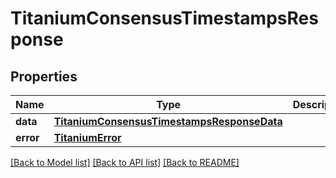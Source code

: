 # TitaniumConsensusTimestampsResponse


## Properties
Name | Type | Description | Notes
------------ | ------------- | ------------- | -------------
**data** | [**TitaniumConsensusTimestampsResponseData**](TitaniumConsensusTimestampsResponseData.md) |  | [optional] 
**error** | [**TitaniumError**](TitaniumError.md) |  | [optional] 

[[Back to Model list]](../README.md#documentation-for-models) [[Back to API list]](../README.md#documentation-for-api-endpoints) [[Back to README]](../README.md)


